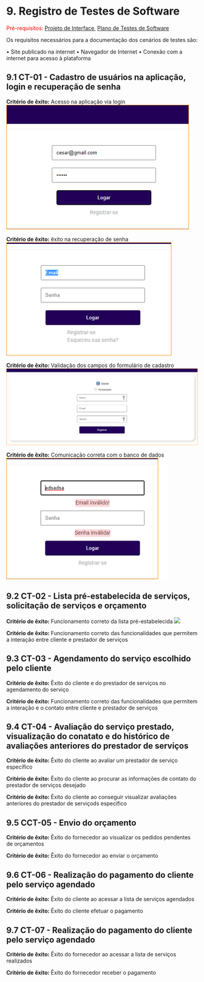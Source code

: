 # 9. Registro de Testes de Software

<span style="color:red">Pré-requisitos: <a href="3-Projeto de Interface.md"> Projeto de Interface</a></span>, <a href="8-Plano de Testes de Software.md"> Plano de Testes de Software</a>

<p align="justify">Os requisitos necessários para a documentação dos cenários de testes são:</p>
• Site publicado na internet
• Navegador de Internet 
• Conexão com a internet para acesso à plataforma

## 9.1 CT-01 - Cadastro de usuários na aplicação, login e recuperação de senha

**Critério de êxito:** Acesso na aplicação via login
![Login](https://github.com/ICEI-PUC-Minas-PMV-ADS/pmv-ads-2022-1-e2-proj-int-t4-sistema-de-contratacao-de-servicos/blob/main/docs/img/TelaLogin.png)

**Critério de êxito:** êxito na recuperação de senha
![Esqueceu da Senha](https://github.com/ICEI-PUC-Minas-PMV-ADS/pmv-ads-2022-1-e2-proj-int-t4-sistema-de-contratacao-de-servicos/blob/main/docs/img/TelaLogin-Esqueceu_senha.png)

**Critério de êxito:** Validação dos campos do formulário de cadastro
![Cadastre-se](https://github.com/ICEI-PUC-Minas-PMV-ADS/pmv-ads-2022-1-e2-proj-int-t4-sistema-de-contratacao-de-servicos/blob/main/docs/img/TelaLogin-Cadastro.png)

**Critério de êxito:** Comunicação correta com o banco de dados
![Valida dados](https://github.com/ICEI-PUC-Minas-PMV-ADS/pmv-ads-2022-1-e2-proj-int-t4-sistema-de-contratacao-de-servicos/blob/main/docs/img/TelaLogin-Valida.png)

## 9.2 CT-02 - Lista pré-estabelecida de serviços, solicitação de serviços e orçamento

**Critério de êxito:** Funcionamento correto da lista pré-estabelecida
![ ]( )

**Critério de êxito:**  Funcionamento correto das funcionalidades que permitem a interação entre cliente e prestador de serviços
![]( )

## 9.3 CT-03 - Agendamento do serviço escolhido pelo cliente

**Critério de êxito:** Êxito do cliente e do prestador de serviços no agendamento do serviço
![]()

**Critério de êxito:** Funcionamento correto das funcionalidades que permitem a interação e o contato entre cliente e prestador de serviços
![]()

## 9.4 CT-04 - Avaliação do serviço prestado, visualização do conatato e do histórico de avaliações anteriores do prestador de serviços

**Critério de êxito:** Êxito do cliente ao avaliar um prestador de serviço específico
![]()

**Critério de êxito:** Êxito do cliente ao procurar as informações de contato do prestador de serviços desejado
![]()

**Critério de êxito:** Êxito do cliente ao conseguir visualizar avaliações anteriores do prestador de serviçods específico
![]()

## 9.5 CCT-05 - Envio do orçamento

**Critério de êxito:** Êxito do fornecedor ao visualizar os pedidos pendentes de orçamentos
![]()

**Critério de êxito:** Êxito do fornecedor ao enviar o orçamento
![]()

## 9.6 CT-06 - Realização do pagamento do cliente pelo serviço agendado

**Critério de êxito:** Êxito do cliente ao acessar a lista de serviços agendados
![]()

**Critério de êxito:** Êxito do cliente efetuar o pagamento

## 9.7 CT-07 - Realização do pagamento do cliente pelo serviço agendado

**Critério de êxito:** Êxito do fornecedor ao acessar a lista de serviços realizados

**Critério de êxito:** Êxito do fornecedor receber o pagamento
